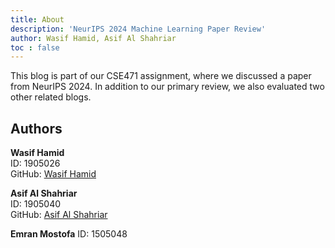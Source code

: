 ```yaml
---
title: About
description: 'NeurIPS 2024 Machine Learning Paper Review'
author: Wasif Hamid, Asif Al Shahriar
toc : false
---
```


This blog is part of our CSE471 assignment, where we discussed a paper from NeurIPS 2024. In addition to our primary review, we also evaluated two other related blogs.

## Authors

**Wasif Hamid**  
ID: 1905026  
GitHub: [Wasif Hamid](https://github.com/Shitdroid)

**Asif Al Shahriar**  
ID: 1905040  
GitHub: [Asif Al Shahriar](https://github.com/barneystinson73)

**Emran Mostofa**
ID: 1505048
